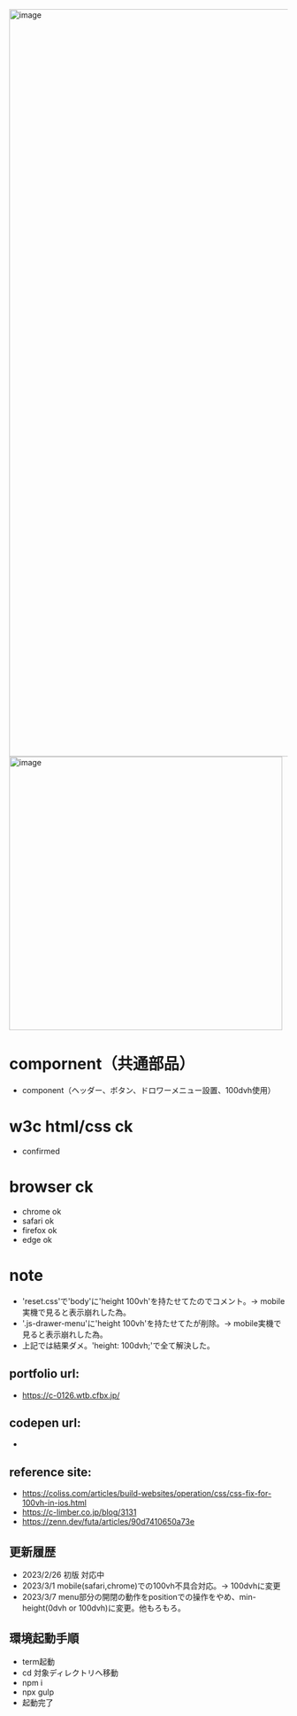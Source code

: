 <img width="1350" alt="image" src="https://user-images.githubusercontent.com/99580997/221998088-2218a139-0f65-41c3-8837-372cc7997991.png">
<img width="494" alt="image" src="https://user-images.githubusercontent.com/99580997/221998153-d1bb7a99-bf6f-4340-ac83-3e2d71285169.png">

# compornent（共通部品）
- component（ヘッダー、ボタン、ドロワーメニュー設置、100dvh使用）

# w3c html/css ck
- confirmed

# browser ck
- chrome ok
- safari ok
- firefox ok
- edge ok

# note
- 'reset.css'で'body'に'height 100vh'を持たせてたのでコメント。→ mobile実機で見ると表示崩れした為。
- '.js-drawer-menu'に'height 100vh'を持たせてたが削除。→ mobile実機で見ると表示崩れした為。
- 上記では結果ダメ。'height: 100dvh;'で全て解決した。

## portfolio url:

- https://c-0126.wtb.cfbx.jp/

## codepen url:
- 

## reference site:
- https://coliss.com/articles/build-websites/operation/css/css-fix-for-100vh-in-ios.html
- https://c-limber.co.jp/blog/3131
- https://zenn.dev/futa/articles/90d7410650a73e

## 更新履歴

- 2023/2/26 初版 対応中
- 2023/3/1  mobile(safari,chrome)での100vh不具合対応。→ 100dvhに変更
- 2023/3/7  menu部分の開閉の動作をpositionでの操作をやめ、min-height(0dvh or 100dvh)に変更。他もろもろ。

## 環境起動手順
- term起動
- cd 対象ディレクトリへ移動
- npm i
- npx gulp
- 起動完了
